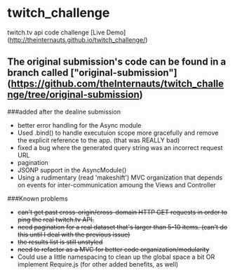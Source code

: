 twitch_challenge
================

twitch.tv api code challenge
[Live Demo] (http://theinternauts.github.io/twitch_challenge/)

## The original submission's code can be found in a branch called ["original-submission"] (https://github.com/theInternauts/twitch_challenge/tree/original-submission)

###added after the dealine submission
* better error handling for the Async module
* Used .bind() to handle executuion scope more gracefully and remove the explicit reference to the app.  (that was REALLY bad)
* fixed a bug where the generated query string was an incorrect request URL
* pagination
* JSONP support in the AsyncModule()
* Using a rudimentary (read 'makeshift') MVC organization that depends on events for inter-communication amoung the Views and Controller

###Known problems
* ~~can't get past cross-origin/cross-domain HTTP GET requests in order to ping the real twitch.tv API.~~
* ~~need pagination for a real dataset that's larger than 5-10 items.  (can't do this until I deal with the previous issue)~~
* ~~the results list is still unstyled~~
* ~~need to refactor as a MVC for better code organization/modularity~~
* Could use a little namespacing to clean up the global space a bit OR implement Require.js (for other added benefits, as well)
